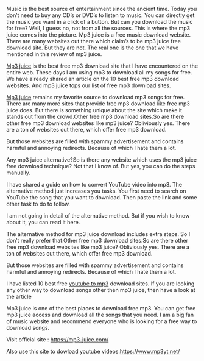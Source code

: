 Music is the best source of entertainment since the ancient time. Today you don’t need to buy any CD’s or DVD’s to listen to music. You can directly get the music you want in a click of a button. But can you download the music for free? Well, I guess no, not from all the sources. This is where the mp3 juice comes into the picture. Mp3 juice is a free music download website. There are many websites out there which claim’s to be mp3 juice free download site. But they are not. The real one is the one that we have mentioned in this review of mp3 juice.

[Mp3 juice](https://mp3juice.top/) is the best free mp3 download site that I have encountered on the entire web. These days I am using mp3 to download all my songs for free. We have already shared an article on the 10 best free mp3 download websites. And mp3 juice tops our list of free mp3 download sites.

[Mp3 juice](https://mp3-juices.me/) remains my favorite source to download mp3 songs for free. There are many more sites that provide free mp3 download like free mp3 juice does. But there is something unique about the site which make it stands out from the crowd.Other free mp3 download sites.So are there other free mp3 download websites like mp3 juice? Obliviously yes. There are a ton of websites out there, which offer free mp3 download.

But those websites are filled with spammy advertisement and contains harmful and annoying redirects. Because of which I hate them a lot.

Any mp3 juice alternative?So is there any website which uses the mp3 juice free download technique? Not that I know of. But yes, you can do the steps manually.

I have shared a guide on how to convert YouTube video into mp3. The alternative method just increases you tasks. You first need to search on YouTube the song that you want to download. Then paste the link and some other task to do to follow.

I am not going in detail of the alternative method. But if you wish to know about it, you can read it here.

The alternative method for mp3 juice download includes extra steps. So I don’t really prefer that.Other free mp3 download sites.So are there other free mp3 download websites like mp3 juice? Obliviously yes. There are a ton of websites out there, which offer free mp3 download.

But those websites are filled with spammy advertisement and contains harmful and annoying redirects. Because of which I hate them a lot.

I have listed 10 best free [youtube to mp3](https://youtubetomp3.site/) download sites. If you are looking any other way to download songs other then mp3 juice, then have a look at the article

Mp3 juice is one of the best places to download free mp3. You can get free mp3 juice access and download all the songs that you need. I am a big fan of music website and recommend everyone who is looking for a free way to download songs. 

Visit official site : https://mp3-juice.com/

Also use this site to dowload     youtube videos:https://www.mp3yt.net/